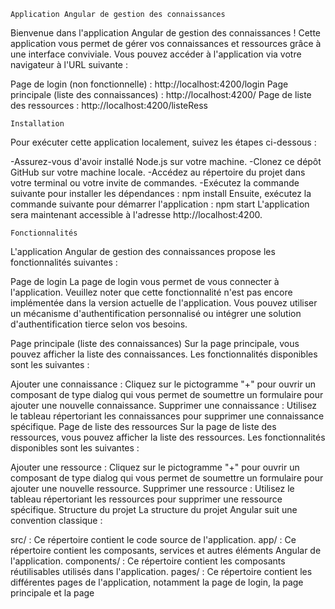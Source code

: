     Application Angular de gestion des connaissances
Bienvenue dans l'application Angular de gestion des connaissances ! Cette application vous permet de gérer vos connaissances et ressources grâce à une interface conviviale. Vous pouvez accéder à l'application via votre navigateur à l'URL suivante :

Page de login (non fonctionnelle) : http://localhost:4200/login
Page principale (liste des connaissances) : http://localhost:4200/
Page de liste des ressources : http://localhost:4200/listeRess

    Installation
Pour exécuter cette application localement, suivez les étapes ci-dessous :

-Assurez-vous d'avoir installé Node.js sur votre machine.
-Clonez ce dépôt GitHub sur votre machine locale.
-Accédez au répertoire du projet dans votre terminal ou votre invite de commandes.
-Exécutez la commande suivante pour installer les dépendances :
      npm install
Ensuite, exécutez la commande suivante pour démarrer l'application :
      npm start
L'application sera maintenant accessible à l'adresse http://localhost:4200.

    Fonctionnalités
L'application Angular de gestion des connaissances propose les fonctionnalités suivantes :

Page de login
La page de login vous permet de vous connecter à l'application. Veuillez noter que cette fonctionnalité n'est pas encore implémentée dans la version actuelle de l'application. Vous pouvez utiliser un mécanisme d'authentification personnalisé ou intégrer une solution d'authentification tierce selon vos besoins.

Page principale (liste des connaissances)
Sur la page principale, vous pouvez afficher la liste des connaissances. Les fonctionnalités disponibles sont les suivantes :

Ajouter une connaissance : Cliquez sur le pictogramme "+" pour ouvrir un composant de type dialog qui vous permet de soumettre un formulaire pour ajouter une nouvelle connaissance.
Supprimer une connaissance : Utilisez le tableau répertoriant les connaissances pour supprimer une connaissance spécifique.
Page de liste des ressources
Sur la page de liste des ressources, vous pouvez afficher la liste des ressources. Les fonctionnalités disponibles sont les suivantes :

Ajouter une ressource : Cliquez sur le pictogramme "+" pour ouvrir un composant de type dialog qui vous permet de soumettre un formulaire pour ajouter une nouvelle ressource.
Supprimer une ressource : Utilisez le tableau répertoriant les ressources pour supprimer une ressource spécifique.
Structure du projet
La structure du projet Angular suit une convention classique :

src/ : Ce répertoire contient le code source de l'application.
app/ : Ce répertoire contient les composants, services et autres éléments Angular de l'application.
components/ : Ce répertoire contient les composants réutilisables utilisés dans l'application.
pages/ : Ce répertoire contient les différentes pages de l'application, notamment la page de login, la page principale et la page
